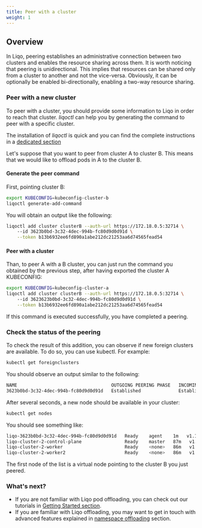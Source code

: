 ```yaml
---
title: Peer with a cluster
weight: 1
---
```


## Overview

In Liqo, peering establishes an administrative connection between two clusters and enables the resource sharing across them.
It is worth noticing that peering is unidirectional. 
This implies that resources can be shared only from a cluster to another and not the vice-versa. Obviously, it can be optionally be enabled bi-directionally, enabling a two-way resource sharing.

### Peer with a new cluster

To peer with a cluster, you should provide some information to Liqo in order to reach that cluster.
*liqoctl* can help you by generating the command to peer with a specific cluster.

The installation of *liqoctl* is quick and you can find the complete instructions in a [dedicated section](/installation#liqoctl)

Let's suppose that you want to peer from cluster A to cluster B.
This means that we would like to offload pods in A to the cluster B.

#### Generate the peer command

First, pointing cluster B:

```bash
export KUBECONFIG=kubeconfig-cluster-b
liqoctl generate-add-command
```

You will obtain an output like the following:

```bash
liqoctl add cluster clusterB --auth-url https://172.18.0.5:32714 \ 
    --id 3623b0bd-3c32-4dec-994b-fc80d9d0d91d \
    --token b13b6932ee6fd890a1abe212dc21253aa6d74565fead54
```

#### Peer with a cluster

Than, to peer A with a B cluster, you can just run the command you obtained by the previous step, after having exported the cluster A KUBECONFIG:

```bash
export KUBECONFIG=kubeconfig-cluster-a
liqoctl add cluster clusterB --auth-url https://172.18.0.5:32714 \ 
    --id 3623623b0bd-3c32-4dec-994b-fc80d9d0d91d \
    --token b13b6932ee6fd890a1abe212dc21253aa6d74565fead54
```

If this command is executed successfully, you have completed a peering. 

### Check the status of the peering

To check the result of this addition, you can observe if new foreign clusters are available.
To do so, you can use kubectl. For example:
```bash
kubectl get foreignclusters
```

You should observe an output similar to the following:

```bash
NAME                                   OUTGOING PEERING PHASE   INCOMING PEERING PHASE   NETWORKING STATUS   AUTHENTICATION STATUS   AGE
3623b0bd-3c32-4dec-994b-fc80d9d0d91d   Established              Established              Established         Established             1m
```

After several seconds, a new node should be available in your cluster:

```bash
kubectl get nodes
```

You should see something like:

```bash
liqo-3623b0bd-3c32-4dec-994b-fc80d9d0d91d   Ready    agent    1m   v1.19.11   alpha.service-controller.kubernetes.io/exclude-balancer=true,beta.kubernetes.io/os=linux,kubernetes.io/hostname=liqo-3623b0bd-3c32-4dec-994b-fc80d9d0d91d,kubernetes.io/role=agent,liqo.io/type=virtual-node,node.kubernetes.io/exclude-from-external-load-balancers=true,type=virtual-kubelet,liqo.io/provider=kubeadm
liqo-cluster-2-control-plane                Ready    master   87m   v1.19.11   beta.kubernetes.io/arch=amd64,beta.kubernetes.io/os=linux,kubernetes.io/arch=amd64,kubernetes.io/hostname=liqo-cluster-2-control-plane,kubernetes.io/os=linux,node-role.kubernetes.io/master=
liqo-cluster-2-worker                       Ready    <none>   86m   v1.19.11   beta.kubernetes.io/arch=amd64,beta.kubernetes.io/os=linux,kubernetes.io/arch=amd64,kubernetes.io/hostname=liqo-cluster-2-worker,kubernetes.io/os=linux
liqo-cluster-2-worker2                      Ready    <none>   86m   v1.19.11   beta.kubernetes.io/arch=amd64,beta.kubernetes.io/os=linux,kubernetes.io/arch=amd64,kubernetes.io/hostname=liqo-cluster-2-worker2,kubernetes.io/os=linux
```

The first node of the list is a virtual node pointing to the cluster B you just peered.

### What's next?

* If you are not familiar with Liqo pod offloading, you can check out our tutorials in [Getting Started section](/gettingstarted).
* If you are familiar with Liqo offloading, you may want to get in touch with advanced features explained in [namespace offloading](/namespace_offloading) section.
